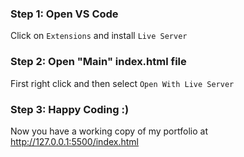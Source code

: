 ### Step 1: Open VS Code

Click on ```Extensions``` and install ```Live Server```

### Step 2: Open "Main" index.html file

First right click and then select ```Open With Live Server```

### Step 3: Happy Coding :)

Now you have a working copy of my portfolio at http://127.0.0.1:5500/index.html
